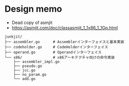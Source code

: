 # Design memo

- Dead copy of asmjit
- https://asmjit.com/doc/classasmjit_1_1x86_1_1Gp.html

```
junkjit/
├── assembler.go      # Assemblerインターフェイスと基本実装
├── codeholder.go     # CodeHolderインターフェイス
├── operand.go        # Operandインターフェイス
└── x86/              # x86アーキテクチャ向けの命令実装
    ├── assembler_impl.go
    ├── pseudo.go
    ├── jcc.go
    ├── no_param.go
    └── add.go
```
